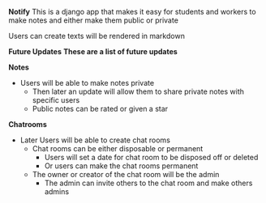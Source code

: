**Notify**
This is a django app that makes it easy for students and 
workers to make notes and either make them public or private

Users can create texts will be rendered in markdown

**Future Updates**
__These are a list of future updates__

**Notes**
- Users will be able to make notes private
  - Then later an update will allow them to share private notes with specific
    users
  - Public notes can be rated or given a star

**Chatrooms**
- Later Users will be able to create chat rooms
  - Chat rooms can be either disposable or permanent
    - Users will set a date for chat room to be disposed off or deleted
    - Or users can make the chat rooms permanent
  - The owner or creator of the chat room will be the admin
    - The admin can invite others to the chat room and make others admins

